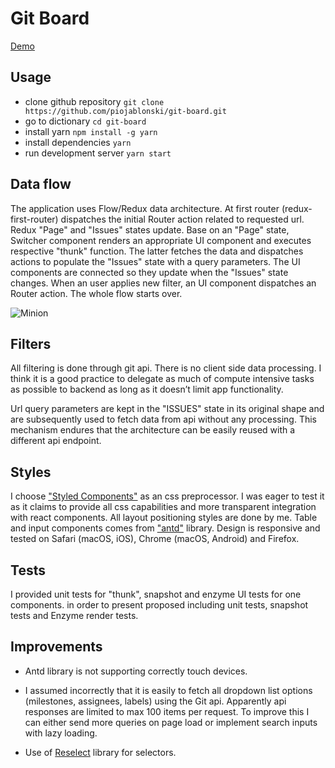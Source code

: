 # Git Board

[Demo](https://piojablonski.github.io/git-board)
## Usage

+ clone github repository `git clone https://github.com/piojablonski/git-board.git`
+ go to dictionary `cd git-board`
+ install yarn `npm install -g yarn`
+ install dependencies `yarn`
+ run development server `yarn start`

## Data flow
The application uses Flow/Redux data architecture. At first router (redux-first-router) dispatches the initial Router action related to requested url. Redux "Page" and "Issues" states update. Base on an "Page" state, Switcher component renders an appropriate UI component and executes respective "thunk" function. The latter fetches the data and dispatches actions to populate the "Issues" state with a query parameters. The UI components are connected so they update when the "Issues" state changes. When an user applies new filter, an UI component dispatches an Router action. The whole flow starts over. 

![Minion](https://code2flow.com/3l0mSs.svg)

## Filters
All filtering is done through git api. There is no client side data processing. I think it is a good practice to delegate as much of compute intensive tasks as possible to backend as long as it doesn’t limit app functionality. 

Url query parameters are kept in the "ISSUES" state in its original shape and are subsequently used to fetch data from api without any processing. This mechanism endures that the architecture can be easily reused with a different api endpoint.
## Styles
I choose ["Styled Components"](https://www.styled-components.com/) as an css preprocessor. I was eager to test it as it claims to provide all css capabilities and more transparent integration with react components. All layout positioning styles are done by me. Table and input components comes from ["antd"](https://ant.design/) library. Design is responsive and tested on Safari (macOS, iOS), Chrome (macOS, Android) and Firefox. 

## Tests
I provided unit tests for "thunk", snapshot and enzyme UI tests for one components. in order to present proposed  including unit tests, snapshot tests and Enzyme render tests.

## Improvements
+ Antd library is not supporting correctly touch devices.

+ I assumed incorrectly that it is easily to fetch all dropdown list options (milestones, assignees, labels) using the Git api. Apparently api responses are limited to max 100 items per request. To improve this I can either send more queries on page load or implement search inputs with lazy loading. 

+ Use of [Reselect](https://github.com/reactjs/reselect) library for selectors.

